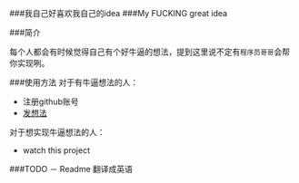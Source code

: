 ###我自己好喜欢我自己的idea
###My FUCKING great idea


###简介


每个人都会有时候觉得自己有个好牛逼的想法，提到这里说不定有```程序员哥哥```会帮你实现咧。

###使用方法
对于有牛逼想法的人：

- 注册github账号
- [发想法](https://github.com/zzz6519003/ideas/issues/new)

对于想实现牛逼想法的人：

- watch this project

###TODO
－ Readme 翻译成英语